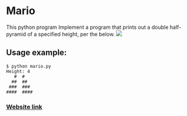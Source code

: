# Mario
This python program Implement a program that prints out a double half-pyramid of a specified height, per the below.
![](https://cs50.harvard.edu/x/2023/psets/6/mario/more/pyramids.png)

## Usage example:
```
$ python mario.py
Height: 4
   #  #
  ##  ##
 ###  ###
####  ####
```

### [Website link](https://cs50.harvard.edu/x/2023/psets/6/mario/more/)
